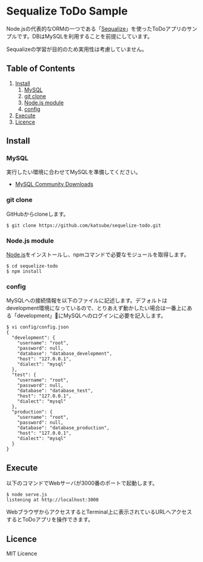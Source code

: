 # Sequalize ToDo Sample
Node.jsの代表的なORMの一つである「[Sequalize](https://sequelize.org/master/)」を使ったToDoアプリのサンプルです。DBはMySQLを利用することを前提にしています。

Sequalizeの学習が目的のため実用性は考慮していません。

## Table of Contents
1. [Install](#install)
    1. [MySQL](#mysql)
    1. [git clone](#git-clone)
    1. [Node.js module](#node.js-module)
    1. [config](#config)
1. [Execute](#execute)
1. [Licence](#licence)

## Install
### MySQL
実行したい環境に合わせてMySQLを準備してください。

* [MySQL Community Downloads](https://dev.mysql.com/downloads/mysql/)

### git clone
GitHubからcloneします。
```shellsession
$ git clone https://github.com/katsube/sequelize-todo.git
```

### Node.js module
[Node.js](https://nodejs.org/)をインストールし、npmコマンドで必要なモジュールを取得します。
```shellsession
$ cd sequelize-todo
$ npm install
```

### config
MySQLへの接続情報を以下のファイルに記述します。デフォルトはdevelopment環境になっているので、とりあえず動かしたい場合は一番上にある「development」にMySQLへのログインに必要を記入します。
```shellsession
$ vi config/config.json
{
  "development": {
    "username": "root",
    "password": null,
    "database": "database_development",
    "host": "127.0.0.1",
    "dialect": "mysql"
  },
  "test": {
    "username": "root",
    "password": null,
    "database": "database_test",
    "host": "127.0.0.1",
    "dialect": "mysql"
  },
  "production": {
    "username": "root",
    "password": null,
    "database": "database_production",
    "host": "127.0.0.1",
    "dialect": "mysql"
  }
}
```

## Execute
以下のコマンドでWebサーバが3000番のポートで起動します。
```shellsession
$ node serve.js
listening at http://localhost:3000
```

WebブラウザからアクセスするとTerminal上に表示されているURLへアクセスするとToDoアプリを操作できます。

## Licence
MIT Licence